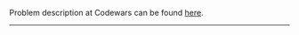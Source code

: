 Problem description at Codewars can be found
[here](https://www.codewars.com/kata/56b0ff16d4aa33e5bb00008e/train/python).

-------------


